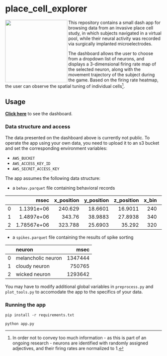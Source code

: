 # place_cell_explorer

<img align="left" width=200 src="https://i.pinimg.com/originals/c1/74/41/c174418986a7ac6636cc9635b56b7cc3.gif">

This repository contains a small dash app for browsing data from an invasive place cell study, in which subjects navigated in a virtual pool, while their neural activity was recorded via surgically implanted microelectrodes.

The dashboard allows the user to choose from a dropdown list of neurons, and displays a 3-dimensional firing rate map of the selected neuron, along with the movement trajectory of the subject during the game. Based on the firing rate heatmap, the user can observe the spatial tuning of individual cells[^*].

## Usage

[**Click here**](https://place-cell-explorer.herokuapp.com/) to see the dashboard.

### Data structure and access

The data presented on the dashboard above is currently not public. To operate the app using your own data, you need to upload it to an s3 bucket and set the corresponding environment variables:
* `AWS_BUCKET`
* `AWS_ACCESS_KEY_ID`
* `AWS_SECRET_ACCESS_KEY`

The app assumes the following data structure:

* a `behav.parquet` file containing behavioral records

|    |        msec |   x_position |   y_position |   z_position |   x_bin |   y_bin |   z_bin |
|---:|------------:|-------------:|-------------:|-------------:|--------:|--------:|--------:|
|  0 | 1.1391e+06  |      240.629 |      18.6601 |      16.9011 |     240 |      10 |      10 |
|  1 | 1.4897e+06  |      343.76  |      38.9883 |      27.8938 |     340 |      30 |      20 |
|  2 | 1.78567e+06 |      323.788 |      25.6903 |      35.292  |     320 |      20 |      30 |

* a `spikes.parquet` file containing the results of spike sorting

|    | neuron             |    msec |
|---:|:-------------------|--------:|
|  0 | melancholic neuron | 1347444 |
|  1 | cloudy neuron      |  750765 |
|  2 | wicked neuron      | 1293642 |

You may have to modify additional global variables in `preprocess.py` and `plot_tools.py` to accomodate the app to the specifics of your data.

### Running the app

`pip install -r requirements.txt`

`python app.py`


[^*]: In order not to convey too much information - as this is part of an ongoing research - neurons are identified with randomly assigned adjectives, and their firing rates are normalized to 1.
